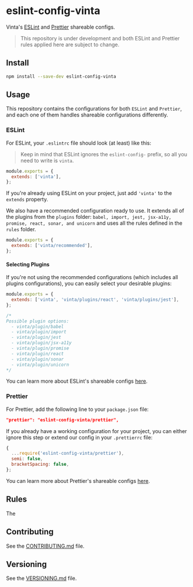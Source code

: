 # eslint-config-vinta

Vinta's [ESLint](http://eslint.org) and [Prettier](https://prettier.io/) shareable configs.

> This repository is under development and both ESLint and Prettier rules applied here are subject to change.

## Install

```bash
npm install --save-dev eslint-config-vinta
```

## Usage

This repository contains the configurations for both `ESLint` and `Prettier`, and each one of them handles shareable configurations differently.

### ESLint

For ESLint, your `.eslintrc` file should look (at least) like this:

> Keep in mind that ESLint ignores the `eslint-config-` prefix, so all you need to write is `vinta`.

```js
module.exports = {
  extends: ['vinta'],
};
```

If you're already using ESLint on your project, just add `'vinta'` to the `extends` property.

We also have a recommended configuration ready to use. It extends all of the plugins from the `plugins` folder: `babel, import, jest, jsx-a11y, promise, react, sonar, and unicorn` and uses all the rules defined in the `rules` folder.

```js
module.exports = {
  extends: ['vinta/recommended'],
};
```

#### Selecting Plugins

If you're not using the recommended configurations (which includes all plugins configurations), you can easily select your desirable plugins:

```js
module.exports = {
  extends: ['vinta', 'vinta/plugins/react', 'vinta/plugins/jest'],
};

/*
Possible plugin options:
  - vinta/plugin/babel
  - vinta/plugin/import
  - vinta/plugin/jest
  - vinta/plugin/jsx-a11y
  - vinta/plugin/promise
  - vinta/plugin/react
  - vinta/plugin/sonar
  - vinta/plugin/unicorn
*/
```

You can learn more about ESLint's shareable configs [here](http://eslint.org/docs/developer-guide/shareable-configs).

### Prettier

For Prettier, add the following line to your `package.json` file:

```json
"prettier": "eslint-config-vinta/prettier",
```

If you already have a working configuration for your project, you can either ignore this step or extend our config in your `.prettierrc` file:

```js
{
  ...require('eslint-config-vinta/prettier'),
  semi: false,
  bracketSpacing: false,
};
```

You can learn more about Prettier's shareable configs [here](https://github.com/prettier/prettier/blob/master/docs/configuration.md#sharing-configurations).

## Rules

The

## Contributing

See the [CONTRIBUTING.md](CONTRIBUTING.md) file.

## Versioning

See the [VERSIONING.md](VERSIONING.md) file.
